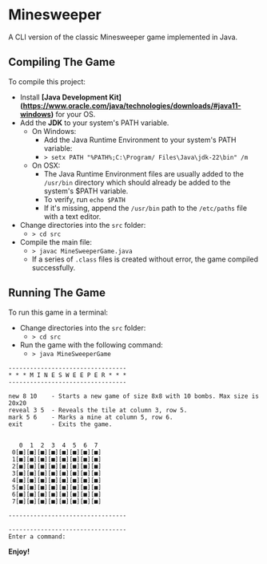 # Minesweeper
A CLI version of the classic Minesweeper game implemented in Java.


## Compiling The Game

To compile this project:<br>
- Install **[Java Development Kit] (https://www.oracle.com/java/technologies/downloads/#java11-windows)** for your OS.
- Add the **JDK** to your system's PATH variable.
	- On Windows: 
		- Add the Java Runtime Environment to your system's PATH variable:
		- `> setx PATH "%PATH%;C:\Program/ Files\Java\jdk-22\bin" /m`
	- On OSX:
		- The Java Runtime Environment files are usually added to the `/usr/bin` directory which should already be added to the system's $PATH variable.
		- To verify, run `echo $PATH`
		- If it's missing, append the `/usr/bin` path to the `/etc/paths` file with a text editor.
- Change directories into the `src` folder:
	- `> cd src`
- Compile the main file:
	- `> javac MineSweeperGame.java`
	- If a series of `.class` files is created without error, the game compiled successfully.

## Running The Game

To run this game in a terminal:<br>
- Change directories into the `src` folder:
	- `> cd src`
- Run the game with the following command:
	- `> java MineSweeperGame`

```
---------------------------------
* * * M I N E S W E E P E R * * *
---------------------------------

new 8 10    - Starts a new game of size 8x8 with 10 bombs. Max size is 20x20
reveal 3 5  - Reveals the tile at column 3, row 5.
mark 5 6    - Marks a mine at column 5, row 6.
exit        - Exits the game.


   0  1  2  3  4  5  6  7
 0[■][■][■][■][■][■][■][■]
 1[■][■][■][■][■][■][■][■]
 2[■][■][■][■][■][■][■][■]
 3[■][■][■][■][■][■][■][■]
 4[■][■][■][■][■][■][■][■]
 5[■][■][■][■][■][■][■][■]
 6[■][■][■][■][■][■][■][■]
 7[■][■][■][■][■][■][■][■]

---------------------------------

---------------------------------
Enter a command:

```

**Enjoy!**
